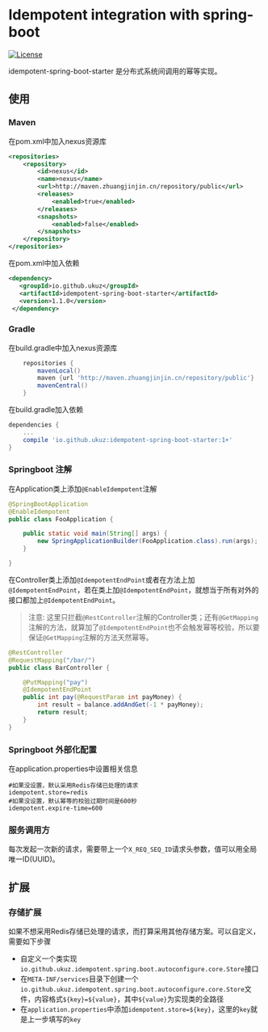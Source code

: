 # Idempotent integration with spring-boot
[![License](https://img.shields.io/badge/license-Apache%202-4EB1BA.svg)](https://www.apache.org/licenses/LICENSE-2.0.html)

idempotent-spring-boot-starter 是分布式系统间调用的幂等实现。

## 使用

### Maven

在pom.xml中加入nexus资源库

```xml
<repositories>
    <repository>
        <id>nexus</id>
        <name>nexus</name>
        <url>http://maven.zhuangjinjin.cn/repository/public</url>
        <releases>
            <enabled>true</enabled>
        </releases>
        <snapshots>
            <enabled>false</enabled>
        </snapshots>
    </repository>
</repositories>
```

在pom.xml中加入依赖

```xml
<dependency>
   <groupId>io.github.ukuz</groupId>
   <artifactId>idempotent-spring-boot-starter</artifactId>
   <version>1.1.0</version>
 </dependency>
```

### Gradle

在build.gradle中加入nexus资源库

```groovy
    repositories {
        mavenLocal()
        maven {url 'http://maven.zhuangjinjin.cn/repository/public'}
        mavenCentral()
    }
```

在build.gradle加入依赖

```groovy
dependencies {
    ...
    compile 'io.github.ukuz:idempotent-spring-boot-starter:1+'
}
```

### Springboot 注解

在Application类上添加`@EnableIdempotent`注解

```java
@SpringBootApplication
@EnableIdempotent
public class FooApplication {

    public static void main(String[] args) {
        new SpringApplicationBuilder(FooApplication.class).run(args);
    }

}
```

在Controller类上添加`@IdempotentEndPoint`或者在方法上加`@IdempotentEndPoint`，若在类上加`@IdempotentEndPoint`，就想当于所有对外的接口都加上`@IdempotentEndPoint`。

> 注意: 这里只拦截`@RestController`注解的Controller类；还有`@GetMapping`注解的方法，就算加了`@IdempotentEndPoint`也不会触发幂等校验，所以要保证`@GetMapping`注解的方法天然幂等。

```java
@RestController
@RequestMapping("/bar/")
public class BarController {

    @PutMapping("pay")
    @IdempotentEndPoint
    public int pay(@RequestParam int payMoney) {
        int result = balance.addAndGet(-1 * payMoney);
        return result;
    }
}
```

### Springboot 外部化配置

在application.properties中设置相关信息

```properties
#如果没设置，默认采用Redis存储已处理的请求
idempotent.store=redis
#如果没设置，默认幂等的校验过期时间是600秒
idempotent.expire-time=600
```

### 服务调用方

每次发起一次新的请求，需要带上一个`X_REQ_SEQ_ID`请求头参数，值可以用全局唯一ID(UUID)。

## 扩展

### 存储扩展

如果不想采用Redis存储已处理的请求，而打算采用其他存储方案。可以自定义，需要如下步骤

* 自定义一个类实现`io.github.ukuz.idempotent.spring.boot.autoconfigure.core.Store`接口
* 在`META-INF/services`目录下创建一个`io.github.ukuz.idempotent.spring.boot.autoconfigure.core.Store`文件，内容格式`${key}=${value}`，其中`${value}`为实现类的全路径
* 在`application.properties`中添加`idempotent.store=${key}`，这里的`key`就是上一步填写的`key`





